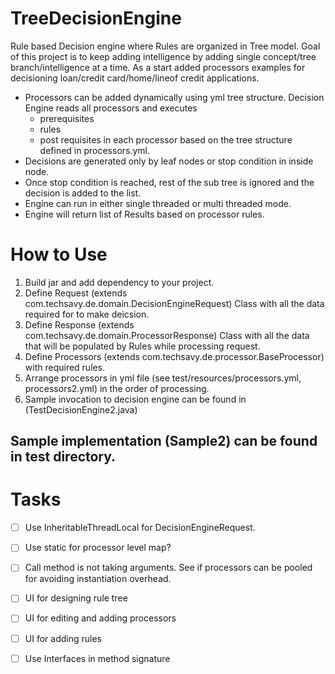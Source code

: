 # TreeDecisionEngine
Rule based Decision engine where Rules are organized in Tree model. Goal of this project is to keep adding intelligence by adding single concept/tree branch/intelligence at a time. As a start added processors examples for decisioning loan/credit card/home/lineof credit applications.
* Processors can be added dynamically using yml tree structure. Decision Engine reads all processors and executes 
	* prerequisites
	* rules 
	* post requisites
  in each processor based on the tree structure defined in processors.yml.
* Decisions are generated only by leaf nodes or stop condition in inside node.
* Once stop condition is reached, rest of the sub tree is ignored and the decision is added to the list.
* Engine can run in either single threaded or multi threaded mode.
* Engine will return list of Results based on processor rules.

# How to Use
1. Build jar and add dependency to your project.
2. Define Request (extends com.techsavy.de.domain.DecisionEngineRequest) Class with all the data required for to make deicsion.
3. Define Response (extends com.techsavy.de.domain.ProcessorResponse) Class with all the data that will be populated by Rules while processing request.
4. Define Processors (extends com.techsavy.de.processor.BaseProcessor) with required rules.
5. Arrange processors in yml file (see test/resources/processors.yml, processors2.yml) in the order of processing.
6. Sample invocation to decision engine can be found in (TestDecisionEngine2.java)


## Sample implementation (Sample2) can be found in test directory.

# Tasks
- [ ] Use InheritableThreadLocal for DecisionEngineRequest.
- [ ] Use static for processor level map?
- [ ] Call method is not taking arguments. See if processors can be pooled for avoiding instantiation overhead. 
- [ ] UI for designing rule tree
- [ ] UI for editing and adding processors 
- [ ] UI for adding rules
- [ ] Use Interfaces in method signature

